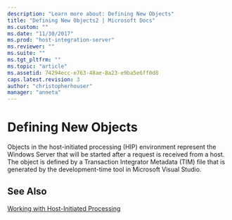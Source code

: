 ```yaml
---
description: "Learn more about: Defining New Objects"
title: "Defining New Objects2 | Microsoft Docs"
ms.custom: ""
ms.date: "11/30/2017"
ms.prod: "host-integration-server"
ms.reviewer: ""
ms.suite: ""
ms.tgt_pltfrm: ""
ms.topic: "article"
ms.assetid: 74294ecc-e763-48ae-8a23-e9ba5e6ff0d8
caps.latest.revision: 3
author: "christopherhouser"
manager: "anneta"
---
```

# Defining New Objects
Objects in the host-initiated processing (HIP) environment represent the Windows Server that will be started after a request is received from a host. The object is defined by a Transaction Integrator Metadata (TIM) file that is generated by the development-time tool in Microsoft Visual Studio.  
  
## See Also  
 [Working with Host-Initiated Processing](../core/working-with-host-initiated-processing1.md)
